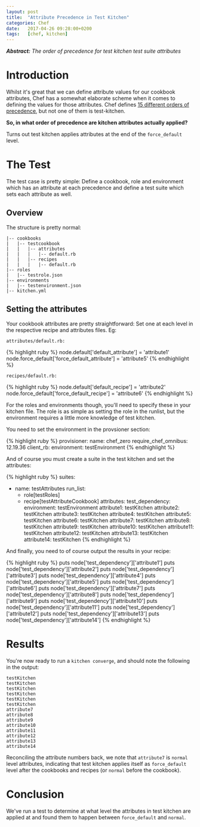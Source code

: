 ```yaml
---
layout:	post
title:	"Attribute Precedence in Test Kitchen"
categories:	Chef
date:	2017-04-26 09:28:00+0200
tags:	[chef, kitchen]
---
```


***Abstract:** The order of precedence for test kitchen test suite attributes*

# Introduction

Whilst it's great that we can define attribute values for our cookbook attributes, Chef has a somewhat elaborate scheme when it comes to defining the values for those attributes. Chef defines [15 different orders of precedence](https://docs.chef.io/attributes.html#attribute-precedence), but not one of them is test-kitchen.

**So, in what order of precedence are kitchen attributes actually applied?**

Turns out test kitchen applies attributes at the end of the `force_default` level.

# The Test

The test case is pretty simple: Define a cookbook, role and environment which has an attribute at each precedence and define a test suite which sets each attribute as well.

## Overview

The structure is pretty normal:

~~~
|-- cookbooks
|   |-- testcookbook
|   |   |-- attributes
|   |   |   |-- default.rb
|   |   |-- recipes
|   |   |   |-- default.rb
|-- roles
|   |-- testrole.json
|-- environments
|   |-- testenvironment.json
|-- kitchen.yml
~~~

## Setting the attributes

Your cookbook attributes are pretty straightforward: Set one at each level in the respective recipe and attributes files. Eg:

`attributes/default.rb:`

{% highlight ruby %}
node.default['default_attribute'] = 'attribute1'
node.force_default['force_default_attribute'] = 'attribute5'
{% endhighlight %}

`recipes/default.rb:`

{% highlight ruby %}
node.default['default_recipe'] = 'attribute2'
node.force_default['force_default_recipe'] = 'attribute6'
{% endhighlight %}

For the roles and environments though, you'll need to specify these in your kitchen file. The role is as simple as setting the role in the runlist, but the environment requires a little more knowledge of test kitchen.

You need to set the environment in the provsioner section:

{% highlight ruby %}
provisioner:
  name: chef_zero
  require_chef_omnibus: 12.19.36
  client_rb: 
    environment: testEnvironment
{% endhighlight %}

And of course you must create a suite in the test kitchen and set the attributes:

{% highlight ruby %}
suites:
  - name: testAttributes
    run_list:
      - role[testRoles]
      - recipe[testAttributeCookbook]
    attributes:
      test_dependency:
        environment: testEnvironment
        attribute1: testKitchen
        attribute2: testKitchen
        attribute3: testKitchen
        attribute4: testKitchen
        attribute5: testKitchen
        attribute6: testKitchen
        attribute7: testKitchen
        attribute8: testKitchen
        attribute9: testKitchen
        attribute10: testKitchen
        attribute11: testKitchen
        attribute12: testKitchen
        attribute13: testKitchen
        attribute14: testKitchen
{% endhighlight %}

And finally, you need to of course output the results in your recipe:

{% highlight ruby %}
puts node['test_dependency']['attribute1']
puts node['test_dependency']['attribute2']
puts node['test_dependency']['attribute3']
puts node['test_dependency']['attribute4']
puts node['test_dependency']['attribute5']
puts node['test_dependency']['attribute6']
puts node['test_dependency']['attribute7']
puts node['test_dependency']['attribute8']
puts node['test_dependency']['attribute9']
puts node['test_dependency']['attribute10']
puts node['test_dependency']['attribute11']
puts node['test_dependency']['attribute12']
puts node['test_dependency']['attribute13']
puts node['test_dependency']['attribute14']
{% endhighlight %}

# Results

You're now ready to run a `kitchen converge`, and should note the following in the output:

~~~
testKitchen
testKitchen
testKitchen
testKitchen
testKitchen
testKitchen
attribute7
attribute8
attribute9
attribute10
attribute11
attribute12
attribute13
attribute14
~~~

Reconciling the attribute numbers back, we note that `attribute7` is `normal` level attributes, indicating that test kitchen applies itself as `force_default` level after the cookbooks and recipes (or `normal` before the cookbook). 

# Conclusion

We've run a test to determine at what level the attributes in test kitchen are applied at and found them to happen between `force_default` and `normal`.
